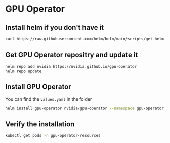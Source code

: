 # GPU Operator
## Install helm if you don't have it
```sh
curl https://raw.githubusercontent.com/helm/helm/main/scripts/get-helm-3 | bash
```
## Get GPU Operator repositry and update it
```sh
helm repo add nvidia https://nvidia.github.io/gpu-operator
helm repo update
```
## Install GPU Operator
You can find the `values.yaml` in the folder
``` sh
helm install gpu-operator nvidia/gpu-operator --namespace gpu-operator --create-namespace --wait -f gpu-values.yaml
```

## Verify the installation
```sh
kubectl get pods -n gpu-operator-resources
```